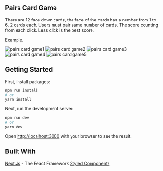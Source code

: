 ## Pairs Card Game
There are 12 face down cards, the face of the cards has a number from 1 to 6, 2 cards each. Users must pair same number of cards. The score counting from each click. Less click is the best score.

Example.

![pairs card game1](https://www.picz.in.th/image/oXhemf)
![pairs card game2](https://www.picz.in.th/image/oXhLPb)
![pairs card game3](https://www.picz.in.th/image/oXhy3a)
![pairs card game4](https://www.picz.in.th/image/oXhIpz)
![pairs card game5](https://www.picz.in.th/image/oXhFbq)

## Getting Started

First, install packages:

```bash
npm run install
# or
yarn install
```

Next, run the development server:

```bash
npm run dev
# or
yarn dev
```

Open [http://localhost:3000](http://localhost:3000) with your browser to see the result.

## Built With
[Next.Js](https://nextjs.org/) - The React Framework
[Styled Components](https://styled-components.com/)

